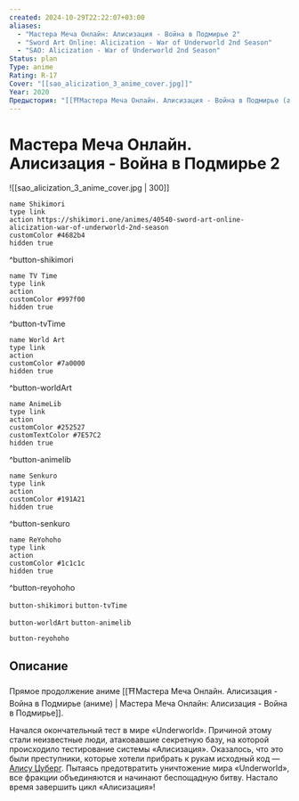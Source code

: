 ```yaml
---
created: 2024-10-29T22:22:07+03:00
aliases:
  - "Мастера Меча Онлайн: Алисизация - Война в Подмирье 2"
  - "Sword Art Online: Alicization - War of Underworld 2nd Season"
  - "SAO: Alicization - War of Underworld 2nd Season"
Status: plan
Type: anime
Rating: R-17
Cover: "[[sao_alicization_3_anime_cover.jpg]]"
Year: 2020
Предыстория: "[[⛩️Мастера Меча Онлайн. Алисизация - Война в Подмирье (аниме)]]"
---
```


# Мастера Меча Онлайн. Алисизация - Война в Подмирье 2

![[sao_alicization_3_anime_cover.jpg | 300]]

```button
name Shikimori
type link
action https://shikimori.one/animes/40540-sword-art-online-alicization-war-of-underworld-2nd-season
customColor #4682b4
hidden true
```
^button-shikimori

```button
name TV Time
type link
action 
customColor #997f00
hidden true
```
^button-tvTime

```button
name World Art
type link
action 
customColor #7a0000
hidden true
```
^button-worldArt

```button
name AnimeLib
type link
action 
customColor #252527
customTextColor #7E57C2
hidden true
```
^button-animelib

```button
name Senkuro
type link
action 
customColor #191A21
hidden true
```
^button-senkuro

```button
name ReYohoho
type link
action 
customColor #1c1c1c
hidden true
```
^button-reyohoho



`button-shikimori` `button-tvTime`

`button-worldArt` `button-animelib`

`button-reyohoho`

## Описание

Прямое продолжение аниме [[⛩️Мастера Меча Онлайн. Алисизация - Война в Подмирье (аниме) | Мастера Меча Онлайн: Алисизация - Война в Подмирье]].

Начался окончательный тест в мире «Underworld». Причиной этому стали неизвестные люди, атаковавшие секретную базу, на которой происходило тестирование системы «Алисизация». Оказалось, что это были преступники, которые хотели прибрать к рукам исходный код —  [Алису Цуберг](https://shikimori.one/characters/75450-alice-zuberg). Пытаясь предотвратить уничтожение мира «Underworld», все фракции объединяются и начинают беспощадную битву. Настало время завершить цикл «Алисизация»!
